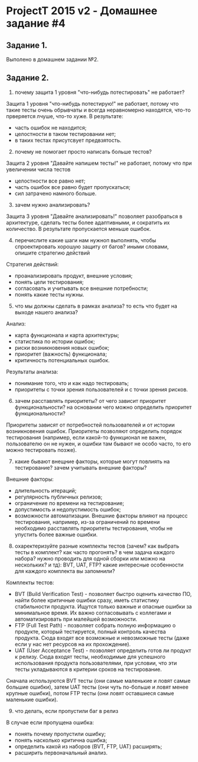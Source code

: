 # ProjectT 2015 v2 - Домашнее задание #4
## Задание 1.
Выполено в домашнем задании №2.

## Задание 2.
1. почему защита 1 уровня "что-нибудь потестировать" не работает?

Защита 1 уровня "что-нибудь потестирую!" не работает, потому что такие тесты очень обрывчаты и всегда неравномерно находятся, что-то прверяется лчуше, что-то хуже. 
В результате:
 - часть ошибок не находится;
 - целостности в таком тестировании нет;
 - в таких тестах присутсвует предвзятость.

2. почему не помогает просто написать больше тестов?

Защита 2 уровня "Давайте напишем тесты!" не работает, потому что при увеличении числа тестов 
 - целостности все равно нет;
 - часть ошибок все равно будет пропускаться;
 - сил затрачено намного больше.

3. зачем нужно анализировать?

Защита 3 уровня "Давайте анализировать!" позволяет разобраться в архитектуре, сделать тесты более адаптивными, и сократить их количество. 
В результате пропускается меньше ошибок.

4. перечислите какие шаги нам нужноп выполнять, чтобы спроектировать хорошую защиту от багов? иными словами, опишите стратегию действий

Стратегия действий:
 - проанализировать продукт, внешние условия;
 - понять цели тестирования;
 - согласовать и учитывать все внешние потребности;
 - понять какие тесты нужны.

5. что мы должны сделать в рамках анализа? то есть что будет на выходе нашего анализа?

Анализ:
 - карта функционала и карта архитектуры;
 - статистика по истории ошибок;
 - риски возникновения новых ошибок; 
 - приоритет (важность) функционала;
 - критичность потенциальных ошибок.

Результаты анализа:
 - понимание того, что и как надо тестировать;
 - приоритеты с точки зрения пользователей и с точки зрения рисков.

6. зачем расставлять приоритеты? от чего зависит приоритет функциональности? на основании чего можно определить приоритет функциональности?

Приоритеты зависят от потребностей пользователей и от истории возникновения ошибок.
Приоритеты позволяют определить порядок тестирования (например, если какой-то функционал не важен, пользователю он не нужен, и ошибки там бывают не особо часто, то его можно тестировать позже).

7. какие бывают внещние факторы, которые могут повлиять на тестирование? зачем учитывать внешние факторы?

Внешние факторы:
 - длительность итераций;
 - регулярность публичных релизов;
 - ограничение по времени на тестирование;
 - допустимость и недопустимость ошибок;
 - возможности автоматизации.
Внешние факторы влияют на процесс тестирования, например, из-за ограничений по времени необходимо расставлять приоритеты тестирования, чтобы не упустить более важные ошибки.

8. охаректеризуйте разные комплекты тестов (зачем? как выбрать тесты в комплект? как часто прогонять? в чем задача каждого набора? нужно проводить для одной сборки или можно на нескольких? и тд): BVT, UAT, FTP? какие интересные особенности для каждого комплекта вы запомнили?

Комплекты тестов:
 - BVT (Build Verification Test) - позволяет быстро оценить качество ПО, найти более критичные ошибки сразу, иметь статистику стабильности продукта. Ищутся только важные и опасные ошибки за минимальное время. Их важно согласовывать с коллегами и  автоматизировать при малейшей возможности. 
 - FTP (Full Test Path) - позволяет собрать полную информацию о продукте, который тестируется, полный контроль качества продукта. Сюда входят все возможные и невозможные тесты (даже если у нас нет ресурсов на их прохождение).
 - UAT (User Acceptance Test) - позволяет определить готов ли продукт к релизу. Сюда входят тесты, необходимые для успешного использования продукта пользователями, при условии, что эти тесты укладываются в критерии сроков на тестирование.

Сначала используются BVT тесты (они самые маленькие и ловят самые большие ошибки), затем UAT тесты (они чуть по-больше и ловят менее крупные ошибки), потом FTP тесты (они ловят оставшиеся самые маленькие ошибки).

9. что делать, если пропустили баг в релиз

В случае если пропущена ошибка:
 - понять почему пропустили ошибку;
 - понять насколько критична ошибка;
 - определить какой из наборов (BVT, FTP, UAT) расширять;
 - расширить первоначальный анализ.
